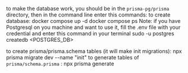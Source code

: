 to make the database work, you should be in the `prisma-pg/prisma` directory,
then in the command line enter this commands:
to create database:
	docker compose up -d
	docker compose ps
Note: if you have Postgresql on you machine and want to use it,
fill the .env file with your credential and enter this command in your terminal 
sudo -u postgres createdb <POSTGRES_DB> 

to create prisma/prisma.schema tables (it will make init migrations):
	npx prisma migrate dev --name "init"
to generate tables of `prisma/schema.prisma` :
	npx prisma generate

	
